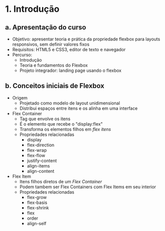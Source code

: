 # 1. Introdução
## a. Apresentação do curso
  - Objetivo: apresentar teoria e prática da propriedade flexbox para layouts responsivos, sem definir valores fixos
  - Requisitos: HTML5 e CSS3, editor de texto e navegador
  - Percurso:
    - Introdução
    - Teoria e fundamentos do Flexbox
    - Projeto integrador: landing page usando o flexbox

## b. Conceitos iniciais de Flexbox
  - Origem
    - Projetado como modelo de layout unidimensional
    - Distribui espaços entre itens e os alinha em uma interface 
  - Flex Container
    - Tag que envolve os itens
    - É o elemento que recebe o "display:flex"
    - Transforma os elementos filhos em *flex itens*
    - Propriedades relacionadas
      - display
      - flex-direction
      - flex-wrap
      - flex-flow
      - justify-content
      - align-items
      - align-content
  - Flex Item
    - Itens filhos diretos de um *Flex Container*
    - Podem tambem ser Flex Containers com Flex Items em seu interior
    - Propriedades relacionadas
      - flex-grow
      - flex-basis
      - flex-shrink
      - flex
      - order
      - align-self